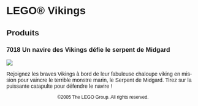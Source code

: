 <div lang="fr-FR" style="font-family: Helvetica, sans-serif;">
<h1>LEGO® Vikings</h1>
<h2>Produits</h2>
<h3>
<span class="product_number">7018</span>
<span class="title">Un navire des Vikings défie le serpent de Midgard</span>
</h3>
<img src="https://www.lego.com/cdn/product-assets/product.img.pri/7018_prod.jpg" type="image/jpeg">
<p class="description">Rejoignez les braves Vikings à bord de leur fabuleuse chaloupe viking en mission pour vaincre le terrible monstre marin, le Serpent de Midgard. Tirez sur la puissante catapulte pour défendre le navire !</p>
<p class="footer" style="font-size: 12px; text-align: center;">©2005 The LEGO Group. All rights reserved.</p>
</div>